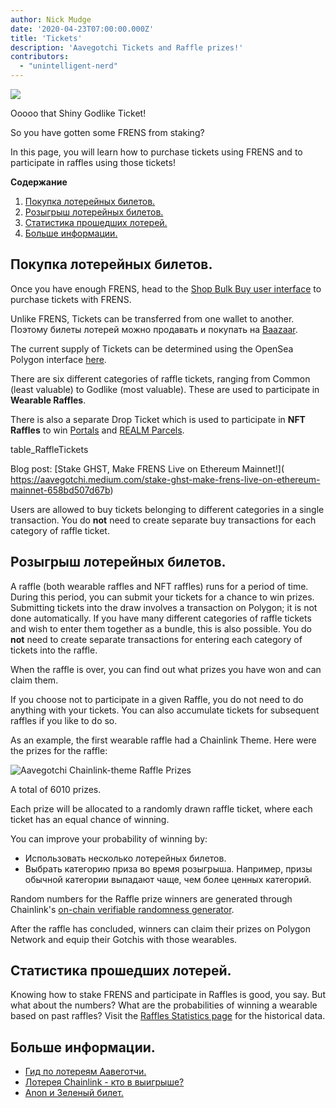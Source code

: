 ```yaml
---
author: Nick Mudge
date: '2020-04-23T07:00:00.000Z'
title: 'Tickets'
description: 'Aavegotchi Tickets and Raffle prizes!'
contributors:
  - "unintelligent-nerd"
---
```



<div class="headerImageContainer">
<img class="headerImage" src="/tickets/ticket-godlike.svg">
<p class="headerImageText">Ooooo that Shiny Godlike Ticket!</p>
</div>

So you have gotten some FRENS from staking?

In this page, you will learn how to purchase tickets using FRENS and to participate in raffles using those tickets!

<div class="contentsBox">

**Содержание**

<ol>
<li><a href=#purchasing-raffle-tickets>Покупка лотерейных билетов.</a></li>
<li><a href=#entering-raffles>Розыгрыш лотерейных билетов.</a></li>
<li><a href=#past-raffles-statistics>Статистика прошедших лотерей.</a></li>
<li><a href=#more-resources>Больше информации.</a></li>
</ol>

</div>

## Покупка лотерейных билетов.

Once you have enough FRENS, head to the [Shop Bulk Buy user interface](https://aavegotchi.com/tickets) to purchase tickets with FRENS.

Unlike FRENS, Tickets can be transferred from one wallet to another. Поэтому билеты лотерей можно продавать и покупать на [Baazaar](/baazaar).

The current supply of Tickets can be determined using the OpenSea Polygon interface [here](https://opensea.io/collection/aavegotchi-raffle-tickets-polygon).

There are six different categories of raffle tickets, ranging from Common (least valuable) to Godlike (most valuable). These are used to participate in **Wearable Raffles**.

There is also a separate Drop Ticket which is used to participate in  **NFT Raffles** to win [Portals](/portals) and [REALM Parcels](/metaverse).

table_RaffleTickets

Blog post: \[Stake GHST, Make FRENS Live on Ethereum Mainnet!\]( https://aavegotchi.medium.com/stake-ghst-make-frens-live-on-ethereum-mainnet-658bd507d67b)

Users are allowed to buy tickets belonging to different categories in a single transaction. You do **not** need to create separate buy transactions for each category of raffle ticket.

## Розыгрыш лотерейных билетов.

A raffle (both wearable raffles and NFT raffles) runs for a period of time. During this period, you can submit your tickets for a chance to win prizes. Submitting tickets into the draw involves a transaction on Polygon; it is not done automatically. If you have many different categories of raffle tickets and wish to enter them together as a bundle, this is also possible. You do **not** need to create separate transactions for entering each category of tickets into the raffle.

When the raffle is over, you can find out what prizes you have won and can claim them.

If you choose not to participate in a given Raffle, you do not need to do anything with your tickets. You can also accumulate tickets for subsequent raffles if you like to do so.

As an example, the first wearable raffle had a Chainlink Theme. Here were the prizes for the raffle:

<img class = "bodyImage" src = "/tickets/link-raffle-prizes.png" alt = "Aavegotchi Chainlink-theme Raffle Prizes" />

A total of 6010 prizes.

Each prize will be allocated to a randomly drawn raffle ticket, where each ticket has an equal chance of winning.

You can improve your probability of winning by:
* Использовать несколько лотерейных билетов.
* Выбрать категорию приза во время розыгрыша. Например, призы обычной категории выпадают чаще, чем более ценных категорий.

Random numbers for the Raffle prize winners are generated through Chainlink's [on-chain verifiable randomness generator](https://blog.chain.link/verifiable-random-functions-vrf-random-number-generation-rng-feature/).

After the raffle has concluded, winners can claim their prizes on Polygon Network and equip their Gotchis with those wearables.

## Статистика прошедших лотерей.
Knowing how to stake FRENS and participate in Raffles is good, you say. But what about the numbers? What are the probabilities of winning a wearable based on past raffles? Visit the [Raffles Statistics page](/raffles-stats) for the historical data.

## Больше информации.

- [Гид по лотереям Аавеготчи.](https://aavegotchi.medium.com/aavegotchi-raffles-a-frenly-guide-66f624c9bc60)
- [Лотерея Chainlink - кто в выигрыше?](https://aavegotchi.medium.com/aavegotchi-chainlink-raffle-you-just-won-af87712f1018)
- [Anon и Зеленый билет.](https://aavegotchi.medium.com/anon-and-the-green-ticket-5776969b3a69)
